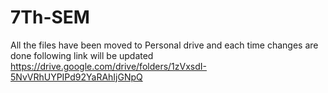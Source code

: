 # 7Th-SEM
All the files have been moved to Personal drive and each time changes are done following link will be updated
https://drive.google.com/drive/folders/1zVxsdI-5NvVRhUYPIPd92YaRAhIjGNpQ
